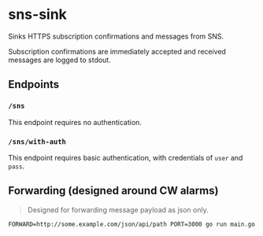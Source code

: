 # sns-sink

Sinks HTTPS subscription confirmations and messages from SNS.

Subscription confirmations are immediately accepted and received messages are logged to stdout.

## Endpoints

### `/sns`

This endpoint requires no authentication.

### `/sns/with-auth`

This endpoint requires basic authentication, with credentials of `user` and `pass`.

## Forwarding (designed around CW alarms)

> Designed for forwarding message payload as json only.

```
FORWARD=http://some.example.com/json/api/path PORT=3000 go run main.go
```
